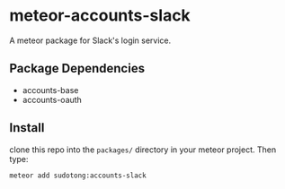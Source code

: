 meteor-accounts-slack
=====================

A meteor package for Slack's login service.

Package Dependencies
--------------------

* accounts-base
* accounts-oauth

Install
-------

clone this repo into the `packages/` directory in your meteor project. Then type:
```
meteor add sudotong:accounts-slack
```
